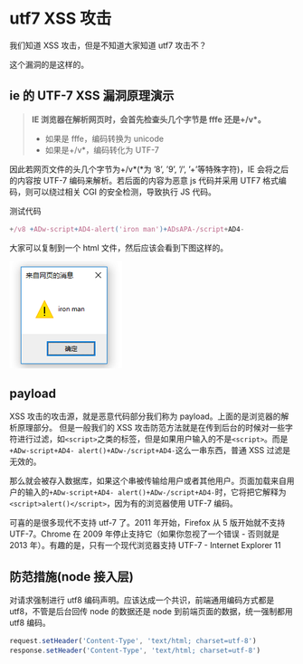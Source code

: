 # utf7 XSS 攻击

我们知道 XSS 攻击，但是不知道大家知道 utf7 攻击不？

这个漏洞的是这样的。

## ie 的 UTF-7 XSS 漏洞原理演示


> **IE 浏览器在解析网页时，会首先检查头几个字节是 fffe 还是+/v\*。**
>   - 如果是 fffe，编码转换为 unicode
>   - 如果是+/v\*，编码转化为 UTF-7

因此若网页文件的头几个字节为+/v*(*为 ’8’, ’9’, ’/’, ’+’等特殊字符)，IE 会将之后的内容按 UTF-7 编码来解析。若后面的内容为恶意 js 代码并采用 UTF7 格式编码，则可以绕过相关 CGI 的安全检测，导致执行 JS 代码。

测试代码

```js
+/v8 +ADw-script+AD4-alert('iron man')+ADsAPA-/script+AD4-
```

大家可以复制到一个 html 文件，然后应该会看到下图这样的。

![utf7 xss IE截图](../images/utf7XSSForIE.png)

## payload

XSS 攻击的攻击源，就是恶意代码部分我们称为 payload。上面的是浏览器的解析原理部分。
但是一般我们的 XSS 攻击防范方法就是在传到后台的时候对一些字符进行过滤，如`<script>`之类的标签，但是如果用户输入的不是`<script>`。而是`+ADw-script+AD4- alert()+ADw-/script+AD4-`这么一串东西，普通 XSS 过滤是无效的。

那么就会被存入数据库，如果这个串被传输给用户或者其他用户。页面加载来自用户的输入的`+ADw-script+AD4- alert()+ADw-/script+AD4-`时，它将把它解释为`<script>alert()</script>`，因为有的浏览器使用 UTF-7 编码。

可喜的是很多现代不支持 utf-7 了。2011 年开始，Firefox 从 5 版开始就不支持 UTF-7。Chrome 在 2009 年停止支持它（如果你忽视了一个错误 - 否则就是 2013 年）。有趣的是，只有一个现代浏览器支持 UTF-7 - Internet Explorer 11

## 防范措施(node 接入层)

对请求强制进行 utf8 编码声明。应该达成一个共识，前端通用编码方式都是 utf8，不管是后台回传 node 的数据还是 node 到前端页面的数据，统一强制都用 utf8 编码。

```js
request.setHeader('Content-Type', 'text/html; charset=utf-8')
response.setHeader('Content-Type', 'text/html; charset=utf-8')
```
